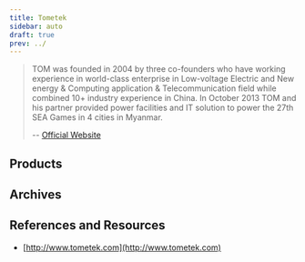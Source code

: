 ```yaml
---
title: Tometek
sidebar: auto
draft: true
prev: ../
---
```


>  TOM was founded in 2004 by three co-founders who have working
>  experience in world-class enterprise in Low-voltage Electric and
>  New energy & Computing application & Telecommunication field while
>  combined 10+ industry experience in China. In October 2013 TOM and
>  his partner provided power facilities and IT solution to power the
>  27th SEA Games in 4 cities in Myanmar.
>
> -- [Official Website](http://www.tometek.com/about.asp?id=207)

## Products

## Archives

## References and Resources

 * [http://www.tometek.com](http://www.tometek.com)
